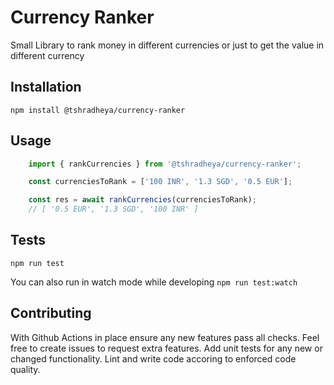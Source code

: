 # Currency Ranker

Small Library to rank money in different currencies or just to get the value in different currency

## Installation

`npm install @tshradheya/currency-ranker`

## Usage
```ts
    import { rankCurrencies } from '@tshradheya/currency-ranker';

    const currenciesToRank = ['100 INR', '1.3 SGD', '0.5 EUR'];

    const res = await rankCurrencies(currenciesToRank);
    // [ '0.5 EUR', '1.3 SGD', '100 INR' ]
```

## Tests

`npm run test`

You can also run in watch mode while developing `npm run test:watch`



## Contributing

With Github Actions in place ensure any new features pass all checks.
Feel free to create issues to request extra features. 
Add unit tests for any new or changed functionality. Lint and write code accoring to enforced code quality.
